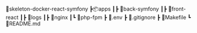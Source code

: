 📂skeleton-docker-react-symfony
┣📦apps
┃┣ 📂back-symfony
┃┣ 📂front-react
┃┣ 📂logs
┃┣ 📂nginx
┃┗ 📂php-fpm
┣ 📜.env
┣ 📜.gitignore
┣ 📜Makefile
┗ 📜README.md
